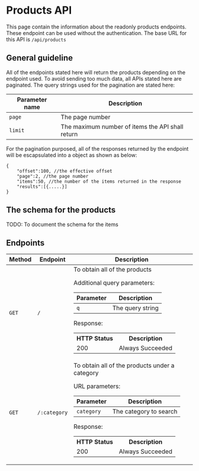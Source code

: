# Products API

This page contain the information about the readonly products endpoints. These endpoint can be used without the authentication. The base URL for this API is `/api/products`

## General guideline

All of the endpoints stated here will return the products depending on the endpoint used. To avoid sending too much data, all APIs stated here are paginated. The query strings used for the pagination are stated here:

| Parameter name | Description                                      |
| -------------- | ------------------------------------------------ |
| `page`         | The page number                                  |
| `limit`        | The maximum number of items the API shall return |

For the pagination purposed, all of the responses returned by the endpoint will be escapsulated into a object as shown as below:

```jsonc
{
    "offset":100, //the effective offset
    "page":2, //the page number
    "items":50, //the number of the items returned in the response
    "results":[{.....}]
}
```

## The schema for the products

TODO: To document the schema for the items

## Endpoints

<table>
<tr><th>Method</th><th>Endpoint</th><th>Description</th></tr>
<tbody>
<tr>
<td>

`GET`

</td><td>

`/`</td><td>To obtain all of the products

Additional query parameters:

| Parameter | Description      |
| --------- | ---------------- |
| `q`       | The query string |

Response:

<table>
<tr><th>HTTP Status</th><th>Description</th></tr>
<tr><td>200</td><td>
Always Succeeded
</td>
</tr>
</table>
</td>
</tr>
<tr>
<td>

`GET`

</td><td>

`/:category`</td><td>To obtain all of the products under a category

URL parameters:

| Parameter  | Description            |
| ---------- | ---------------------- |
| `category` | The category to search |

Response:

<table>
<tr><th>HTTP Status</th><th>Description</th></tr>
<tr><td>200</td><td>
Always Succeeded
</td>
</tr>
</table>
</td>
</tr>

</tbody>
</table>

